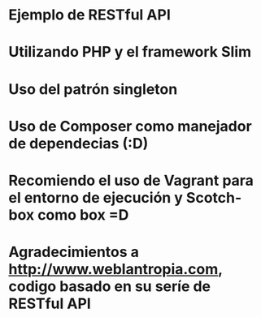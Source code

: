 
# Ejemplo de RESTful API

# Utilizando PHP y el framework Slim

# Uso del patrón singleton

# Uso de Composer como manejador de dependecias (:D)

# Recomiendo el uso de Vagrant para el entorno de ejecución y Scotch-box como box =D

# Agradecimientos a http://www.weblantropia.com, codigo basado en su seríe de RESTful API